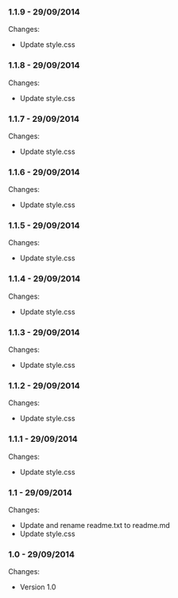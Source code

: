 

### 1.1.9 - 29/09/2014

 Changes: 


 * Update style.css


### 1.1.8 - 29/09/2014

 Changes: 


 * Update style.css


### 1.1.7 - 29/09/2014

 Changes: 


 * Update style.css


### 1.1.6 - 29/09/2014

 Changes: 


 * Update style.css


### 1.1.5 - 29/09/2014

 Changes: 


 * Update style.css


### 1.1.4 - 29/09/2014

 Changes: 


 * Update style.css


### 1.1.3 - 29/09/2014

 Changes: 


 * Update style.css


### 1.1.2 - 29/09/2014

 Changes: 


 * Update style.css


### 1.1.1 - 29/09/2014

 Changes: 


 * Update style.css


### 1.1 - 29/09/2014

 Changes: 


 * Update and rename readme.txt to readme.md
 * Update style.css


### 1.0 - 29/09/2014

 Changes: 


 * Version 1.0

